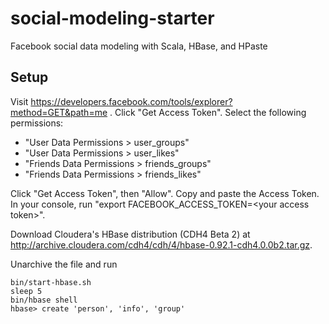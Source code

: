 social-modeling-starter
=======================

Facebook social data modeling with Scala, HBase, and HPaste

Setup
-----------------------

Visit https://developers.facebook.com/tools/explorer?method=GET&path=me .
Click "Get Access Token". Select the following permissions:
- "User Data Permissions > user_groups"
- "User Data Permissions > user_likes"
- "Friends Data Permissions > friends_groups"
- "Friends Data Permissions > friends_likes"

Click "Get Access Token", then "Allow". Copy and paste the Access Token.
In your console, run "export FACEBOOK_ACCESS_TOKEN=\<your access token\>".

Download Cloudera's HBase distribution (CDH4 Beta 2) at
http://archive.cloudera.com/cdh4/cdh/4/hbase-0.92.1-cdh4.0.0b2.tar.gz.

Unarchive the file and run

    bin/start-hbase.sh
    sleep 5
    bin/hbase shell
    hbase> create 'person', 'info', 'group'
